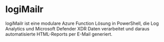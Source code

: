 # logiMailr
logiMailr ist eine modulare Azure Function Lösung in PowerShell,   die Log Analytics und Microsoft Defender XDR Daten verarbeitet und   daraus automatisierte HTML-Reports per E-Mail generiert. 
